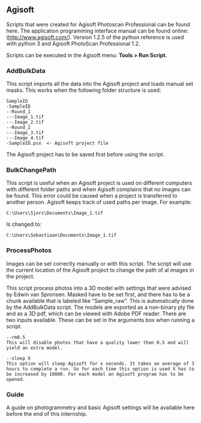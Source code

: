## Agisoft
Scripts that were created for Agisoft Photoscan Professional can be found here. The application programming interface manual can be found online: (http://www.agisoft.com/).
Version 1.2.5 of the python reference is used with python 3 and Agisoft PhotoScan Professional 1.2.

Scripts can be executed in the Agisoft menu: <b>Tools > Run Script. </b>

### AddBulkData
This script imports all the data into the Agisoft project and loads manual set masks. This works when the following folder structure is used:  
 ``` 
SampleID  
-SampleID  
--Round_1  
---Image_1.tif  
---Image_2.tif  
--Round_2  
---Image_3.tif  
---Image_4.tif  
-SampleID.psx  <- Agisoft project file
  ```
The Agisoft project has to be saved first before using the script.

### BulkChangePath
This script is useful when an Agisoft project is used on different computers with different folder paths and when Agisoft complains that no images can be found. This error could be caused when a project is transferred to another person. Agisoft keeps track of used paths per image. For example:

```
C:\Users\Sjors\Documents\Image_1.tif
```
Is changed to:
```
C:\Users\Sebastiaan\Documents\Image_1.tif
```
### ProcessPhotos
Images can be set correctly manually or with this script. The script will use the current location of the Agisoft project to change the path of al images in the project.


This script process photos into a 3D model with settings that were advised by Edwin van Spronsen. Masked have to be set first, and there has to be a chunk available that is labeled like “Sample_raw”. This is automatically done by the AddBulkData script. The models are exported as a non-binary ply file and as a 3D pdf, which can be viewed with Adobe PDF reader.
There are two inputs available. These can be set in the arguments box when running a script.
```
--rm0.5  
This will disable photos that have a quality lower than 0.5 and will yield an extra model.
```
```
--sleep X  
This option will sleep Agisoft for x seconds. It takes an average of 3 hours to complete a run. So for each time this option is used X has to be increased by 10800. For each model an Agisoft program has to be opened. 
```
### Guide
A guide on photogrammetry and basic Agisoft settings will be available here before the end of this internship.
